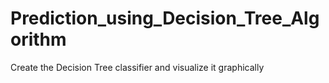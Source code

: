 # Prediction_using_Decision_Tree_Algorithm
Create the Decision Tree classifier and visualize it graphically
